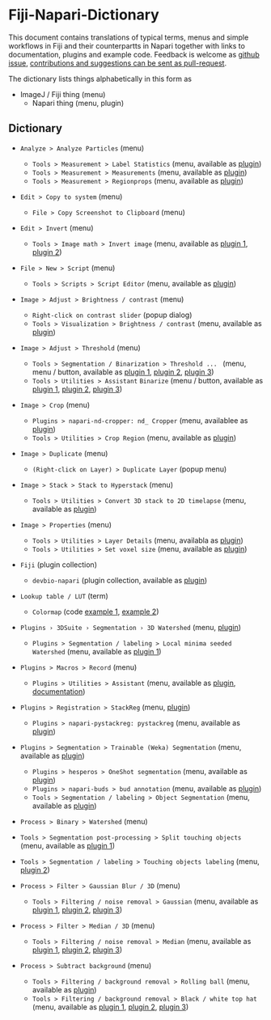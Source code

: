 # Fiji-Napari-Dictionary

This document contains translations of typical terms, menus and simple workflows in Fiji and their counterpartts in Napari together with links to documentation, plugins and example code. Feedback is welcome as [github issue](https://github.com/haesleinhuepf/FIJI-Napari-Dictionary/issues), [contributions and suggestions can be sent as pull-request](https://github.com/haesleinhuepf/FIJI-Napari-Dictionary/pulls).

The dictionary lists things alphabetically in this form as

* ImageJ / Fiji thing (menu)
  * Napari thing (menu, plugin)

## Dictionary

* `Analyze > Analyze Particles` (menu)
  * `Tools > Measurement > Label Statistics` (menu, available as [plugin](https://www.napari-hub.org/plugins/napari-pyclesperanto-assistant))
  * `Tools > Measurement > Measurements` (menu, available as [plugin](https://www.napari-hub.org/plugins/napari-simpleitk-image-processing))
  * `Tools > Measurement > Regionprops` (menu, available as [plugin](https://www.napari-hub.org/plugins/napari-skimage-regionprops))

* `Edit > Copy to system` (menu)
  * `File > Copy Screenshot to Clipboard` (menu)
  
* `Edit > Invert` (menu)
  * `Tools > Image math > Invert image` (menu, available as [plugin 1](https://www.napari-hub.org/plugins/napari-segment-blobs-and-things-with-membranes), [plugin 2](https://www.napari-hub.org/plugins/napari-simpleitk-image-processing))
  
* `File > New > Script` (menu)
  * `Tools > Scripts > Script Editor` (menu, available as [plugin](https://www.napari-hub.org/plugins/napari-script-editor))

* `Image > Adjust > Brightness / contrast` (menu)
  * `Right-click on contrast slider` (popup dialog)
  * `Tools > Visualization > Brightness / contrast` (menu, available as [plugin](https://www.napari-hub.org/plugins/napari-brightness-contrast))

* `Image > Adjust > Threshold` (menu)
  * `Tools > Segmentation / Binarization > Threshold ... ` (menu, menu / button, available as [plugin 1](https://www.napari-hub.org/plugins/napari-pyclesperanto-assistant), [plugin 2](https://www.napari-hub.org/plugins/napari-skimage-regionprops), [plugin 3](https://www.napari-hub.org/plugins/napari-simpleitk-image-processing))
  * `Tools > Utilities > Assistant` `Binarize` (menu / button, available as [plugin 1](https://www.napari-hub.org/plugins/napari-pyclesperanto-assistant), [plugin 2](https://www.napari-hub.org/plugins/napari-skimage-regionprops), [plugin 3](https://www.napari-hub.org/plugins/napari-simpleitk-image-processing))

* `Image > Crop` (menu)
  * `Plugins > napari-nd-cropper: nd_ Cropper` (menu, availablee as [plugin](https://www.napari-hub.org/plugins/napari-nd-cropper))
  * `Tools > Utilities > Crop Region` (menu, available as [plugin](https://www.napari-hub.org/plugins/napari-crop))
  
* `Image > Duplicate` (menu)
  * `(Right-click on Layer) > Duplicate Layer` (popup menu)

* `Image > Stack > Stack to Hyperstack` (menu)
  * `Tools > Utilities > Convert 3D stack to 2D timelapse` (menu, available as [plugin](https://www.napari-hub.org/plugins/napari-time-slicer))

* `Image > Properties` (menu)
  * `Tools > Utilities > Layer Details` (menu, availabla as [plugin](https://www.napari-hub.org/plugins/napari-layer-details-display))
  * `Tools > Utilities > Set voxel size` (menu, available as [plugin](https://www.napari-hub.org/plugins/napari-pyclesperanto-assistant))

* `Fiji` (plugin collection)
  * `devbio-napari` (plugin collection, available as [plugin](https://www.napari-hub.org/plugins/devbio-napari))

* `Lookup table / LUT` (term)
  * `Colormap` (code [example 1](https://napari.org/stable/gallery/set_colormaps.html), [example 2](https://alisterburt.github.io/napari-workshops/notebooks/custom_colormaps.html))

* `Plugins › 3DSuite › Segmentation › 3D Watershed` (menu, [plugin](https://imagej.net/plugins/3d-imagej-suite/))
  * `Plugins > Segmentation / labeling > Local minima seeded Watershed` (menu, available as [plugin 1](https://www.napari-hub.org/plugins/napari-segment-blobs-and-things-with-membranes))

* `Plugins > Macros > Record` (menu)
  * `Plugins > Utilities > Assistant` (menu, available as [plugin](https://www.napari-hub.org/plugins/napari-assistant), [documentation](https://github.com/haesleinhuepf/napari-assistant#code-generation))

* `Plugins > Registration > StackReg` (menu, [plugin](http://bigwww.epfl.ch/thevenaz/stackreg/))
  * `Plugins > napari-pystackreg: pystackreg` (menu, available as [plugin](https://www.napari-hub.org/plugins/napari-pystackreg))

* `Plugins > Segmentation > Trainable (Weka) Segmentation` (menu, available as [plugin](https://imagej.net/plugins/tws/))
  * `Plugins > hesperos > OneShot segmentation` (menu, available as [plugin](https://www.napari-hub.org/plugins/hesperos)) 
  * `Plugins > napari-buds > bud annotation` (menu, available as [plugin](https://www.napari-hub.org/plugins/napari-buds))
  * `Tools > Segmentation / labeling > Object Segmentation` (menu, available as [plugin](https://www.napari-hub.org/plugins/napari-accelerated-pixel-and-object-classification))

* `Process > Binary > Watershed` (menu)
 * `Tools > Segmentation post-processing > Split touching objects` (menu, available as [plugin 1](https://www.napari-hub.org/plugins/napari-segment-blobs-and-things-with-membranes))
 * `Tools > Segmentation / labeling > Touching objects labeling` (menu, [plugin 2](https://www.napari-hub.org/plugins/napari-simpleitk-image-processing))

* `Process > Filter > Gaussian Blur / 3D` (menu)
  * `Tools > Filtering / noise removal > Gaussian` (menu, available as [plugin 1](https://www.napari-hub.org/plugins/napari-segment-blobs-and-things-with-membranes), [plugin 2](https://www.napari-hub.org/plugins/napari-simpleitk-image-processing), [plugin 3](https://www.napari-hub.org/plugins/napari-cupy-image-processing))

* `Process > Filter > Median / 3D` (menu)
  * `Tools > Filtering / noise removal > Median` (menu, available as [plugin 1](https://www.napari-hub.org/plugins/napari-segment-blobs-and-things-with-membranes),  [plugin 2](https://www.napari-hub.org/plugins/napari-simpleitk-image-processing), [plugin 3](https://www.napari-hub.org/plugins/napari-cupy-image-processing))

* `Process > Subtract background` (menu)
  * `Tools > Filtering / background removal > Rolling ball` (menu, available as [plugin](https://www.napari-hub.org/plugins/napari-segment-blobs-and-things-with-membranes))
  * `Tools > Filtering / background removal > Black / white top hat` (menu, available as [plugin 1](https://www.napari-hub.org/plugins/napari-segment-blobs-and-things-with-membranes), [plugin 2](https://www.napari-hub.org/plugins/napari-simpleitk-image-processing), [plugin 3](https://www.napari-hub.org/plugins/napari-cupy-image-processing))


